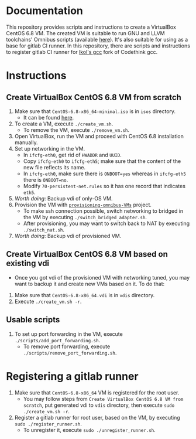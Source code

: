 # Documentation

This repository provides scripts and instructions to create a VirtualBox CentOS
6.8 VM. The created VM is suitable to run GNU and LLVM toolchains' Omnibus scripts
(available [here](https://github.com/CodethinkLabs/omnibus-codethink-toolchain)).
It's also suitable for using as a base for gitlab CI runner. In this repository,
there are scripts and instructions to register gitlab CI runner for
[lkol's gcc](https://gitlab.com/lukasz.m.kolodziejczyk/gcc) fork of Codethink gcc.

# Instructions

## Create VirtualBox CentOS 6.8 VM from scratch

1. Make sure that `CentOS-6.8-x86_64-minimal.iso` is in `isos` directory.
    - It can be found [here](http://mirror.nsc.liu.se/centos-store).
2. To create a VM, execute `./create_vm.sh`.
    - To remove the VM, execute `./remove_vm.sh`.
3. Open VirtualBox, run the VM and proceed with CentOS 6.8 installation manually.
4. Set up networking in the VM.
    - In `ifcfg-eth0`, get rid of `HWADDR` and `UUID`.
    - Copy `ifcfg-eth0` to `ifcfg-eth5`; make sure that the content of the new
      file reflects its name.
    - In `ifcfg-eth0`, make sure there is `ONBOOT=yes` whereas in `ifcfg-eth5`
      there is `ONBOOT=no`.
    - Modify `70-persistent-net.rules` so it has one record that indicates
      `eth5`.
4. *Worth doing*: Backup vdi of only-OS VM.
5. Provision the VM with [`provisioning-omnibus-VMs`](https://github.com/CodethinkLabs/provisioning-omnibus-VMs)
   project.
    - To make ssh connection possible, switch networking to bridged in the VM by
      executing `./switch_bridged_adapter.sh`.
    - After provisioning, you may want to switch back to NAT by executing
      `./switch_nat.sh`.
6. *Worth doing*: Backup vdi of provisioned VM.

## Create VirtualBox CentOS 6.8 VM based on existing vdi

- Once you got vdi of the provisioned VM with networking tuned, you may want to
  backup it and create new VMs based on it. To do that:

1. Make sure that `CentOS-6.8-x86_64.vdi` is in `vdis` directory.
2. Execute `./create_vm.sh -r`.

## Usable scripts

1. To set up port forwarding in the VM, execute `./scripts/add_port_forwarding.sh`.
    - To remove port forwarding, execute `./scripts/remove_port_forwarding.sh`.

# Registering a gitlab runner

1. Make sure that `CentOS-6.8-x86_64` VM is registered for the root user.
    - You may follow steps from `Create VirtualBox CentOS 6.8 VM from scratch`,
      put generated vdi to `vdis` directory, then execute
      `sudo ./create_vm.sh -r`.
2. Register a gitlab runner for root user, based on the VM, by executing
   `sudo ./register_runner.sh`.
    - To unregister it, execute `sudo ./unregister_runner.sh`.
